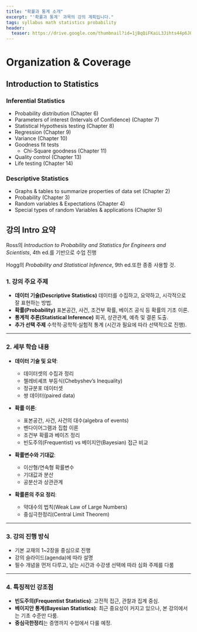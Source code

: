 ```yaml
---
title: "확률과 통계 소개"
excerpt: "'확률과 통계' 과목의 강의 계획입니다."
tags: syllabus math statistics probability
header:
  teaser: https://drive.google.com/thumbnail?id=1jBqQiFKaiL3Jihts44p6JQ_3D9FGB4bR&sz=w1000
---
```



# Organization & Coverage

## Introduction to Statistics

### Inferential Statistics
- Probability distribution (Chapter 6)
- Parameters of interest (Intervals of Confidence) (Chapter 7)
- Statistical Hypothesis testing (Chapter 8)
- Regression (Chapter 9)
- Variance (Chapter 10)
- Goodness fit tests
    - Chi-Square goodness (Chapter 11)
- Quality control (Chapter 13)
- Life testing (Chapter 14)

### Descriptive Statistics
- Graphs & tables to summarize properties of data set (Chapter 2)
- Probability (Chapter 3)
- Random variables & Expectations (Chapter 4)
- Special types of random Variables & applications (Chapter 5)

## 강의 Intro 요약

Ross의 *Introduction to Probability and Statistics for Engineers and Scientists*, 4th ed.를 기반으로 수업 진행

Hogg의 *Probability and Statistical Inference*, 9th ed.또한 종종 사용할 것.

### 1. 강의 주요 주제

* **데이터 기술(Descriptive Statistics)**
  데이터를 수집하고, 요약하고, 시각적으로 잘 표현하는 방법.
* **확률(Probability)**
  표본공간, 사건, 조건부 확률, 베이즈 공식 등 확률의 기초 이론.
* **통계적 추론(Statistical Inference)**
  회귀, 상관관계, 예측 및 결론 도출.
* **추가 선택 주제**
  수학적·공학적·실험적 통계 (시간과 필요에 따라 선택적으로 진행).

---

### 2. 세부 학습 내용

* **데이터 기술 및 요약**:

  * 데이터셋의 수집과 정리
  * 첼레비셰프 부등식(Chebyshev’s Inequality)
  * 정규분포 데이터셋
  * 쌍 데이터(paired data)

* **확률 이론**:

  * 표본공간, 사건, 사건의 대수(algebra of events)
  * 벤다이어그램과 집합 이론
  * 조건부 확률과 베이즈 정리
  * 빈도주의(Frequentist) vs 베이지안(Bayesian) 접근 비교

* **확률변수와 기대값**:

  * 이산형/연속형 확률변수
  * 기대값과 분산
  * 공분산과 상관관계

* **확률론의 주요 정리**:

  * 약대수의 법칙(Weak Law of Large Numbers)
  * 중심극한정리(Central Limit Theorem)

---

### 3. 강의 진행 방식

* 기본 교재의 1\~2장을 중심으로 진행
* 강의 슬라이드(agenda)에 따라 설명
* 필수 개념을 먼저 다루고, 남는 시간과 수강생 선택에 따라 심화 주제를 다룸

---

### 4. 특징적인 강조점

* **빈도주의(Frequentist Statistics)**: 고전적 접근, 관찰과 집계 중심.
* **베이지안 통계(Bayesian Statistics)**: 최근 중요성이 커지고 있으나, 본 강의에서는 기초 수준만 다룸.
* **중심극한정리**는 증명까지 수업에서 다룰 예정.
